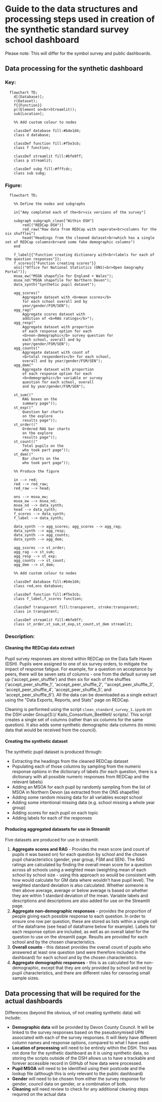 # Guide to the data structures and processing steps used in creation of the synthetic standard survey school dashboard

Please note: This will differ for the symbol survey and public dashboards.

## Data processing for the synthetic dashboard

### Key:

```mermaid
  flowchart TD;
    d[(Database)]; 
    r(Dataset);
    f{{Function}}
    p((Element on<br>Streamlit));
    sub[Location];

    %% Add custom colour to nodes

    classDef database fill:#b4e1d4;
    class d database;

    classDef function fill:#f5e3cb;
    class f function;

    classDef streamlit fill:#bfe9ff;
    class p streamlit;

    classDef subg fill:#fffcdc;
    class sub subg;
```

### Figure:

```mermaid
  flowchart TD;

    %% Define the nodes and subgraphs

    in["Amy completed each of the<br>six versions of the survey"]

    subgraph subgraph_clean["Within DSH"]
        red[("REDCap DSH")]
        red_raw("Raw data from REDCap with seperate<br>columns for the six shuffles")
        head("Headings from the cleaned dataset<br>which has a single set of REDCap columns<br>and some fake demographic columns")
    end

    f_label{{"Function creating dictionary with<br>labels for each of the question responses"}};
    f_scores{{"Function creating scores"}}
    ons[("Office for National Statistics (ONS)<br>Open Geography Portal")];
    msoa_ew("MSOA shapefile for England + Wales");
    msoa_nd("MSOA shapefile for Northern Devon");
    data_synth("Synthetic pupil dataset");

    agg_scores("
        Aggregate dataset with <b>mean scores</b>
        for each school overall and by
        year/gender/FSM/SEN");
    agg_rag("
        Aggregate scores dataset with
        addition of <b>RAG ratings</b>");
    agg_resp("
        Aggregate dataset with proportion
        of each response option for each
        <b>non-demographic</b> survey question for
        each school, overall and by
        year/gender/FSM/SEN");
    agg_counts("
        Aggregate dataset with count of
        <b>total respondents</b> for each school,
        overall and by year/gender/FSM/SEN");
    agg_dem("
        Aggregate dataset with proportion
        of each response option for each
        <b>demographic</b> variable or survey
        question for each school, overall
        and by year/gender/FSM/SEN");

    st_sum(("
        RAG boxes on the
        summary page"));
    st_exp(("
        Question bar charts
        on the explore
        results page"));
    st_order(("
        Ordered RAG bar charts
        on the explore
        results page"));
    st_count(("
        Total pupils on the 
        who took part page"));
    st_dem(("
        Bar charts on the 
        who took part page"));

    %% Produce the figure

    in --> red;
    red --> red_raw;
    red_raw --> head;

    ons --> msoa_ew;
    msoa_ew --> msoa_nd;
    msoa_nd --> data_synth;
    head --> data_synth;
    f_scores --> data_synth;
    f_label --> data_synth;

    data_synth --> agg_scores; agg_scores --> agg_rag;
    data_synth --> agg_resp;
    data_synth --> agg_counts;
    data_synth --> agg_dem;

    agg_scores --> st_order;
    agg_rag --> st_sum;
    agg_resp --> st_exp;
    agg_counts --> st_count;
    agg_dem --> st_dem;

    %% Add custom colour to nodes

    classDef database fill:#b4e1d4;
    class red,ons database;

    classDef function fill:#f5e3cb;
    class f_label,f_scores function;

    classDef transparent fill:transparent, stroke:transparent;
    class in transparent;

    classDef streamlit fill:#bfe9ff;
    class st_order,st_sum,st_exp,st_count,st_dem streamlit;
```

### Description:

#### Cleaning the REDCap data extract

Pupil survey responses are stored within REDCap on the Data Safe Haven (DSH). Pupils were assigned to one of six survey orders, to mitigate the impact of response fatigue. For example, for a question on acceptance by peers, there will be seven sets of columns - one from the default survey set up ('accept_peer_shuffle') and then six for each of the shuffles ('accept_peer_shuffle_1', 'accept_peer_shuffle_2', ''accept_peer_shuffle_3', 'accept_peer_shuffle_4', 'accept_peer_shuffle_5', and 'accept_peer_shuffle_6'). All the data can be downloaded as a single extract using the "Data Exports, Reports, and Stats" page on REDCap.

Cleaning is performed using the script `clean_standard_survey_1.ipynb` on the DSH under Group(S:)/ Kailo_Consortium_BeeWell/ scripts/. This script creates a single set of columns (rather than six columns for the same question). It also adds some synthetic demographic data columns (to mimic data that would be received from the council).

#### Creating the synthetic dataset
The synthetic pupil dataset is produced through:
* Extracting the headings from the cleaned REDCap dataset
* Populating each of those columns by sampling from the numeric response options in the dictionary of labels (for each question, there is a dictionary with all possible numeric responses from REDCap and the relevant labels)
* Adding an MSOA for each pupil by randomly sampling from the list of MSOA in Northern Devon (as extracted from the ONS shapefile)
* Adding some random missing data for all variables except school
* Adding some intentional missing data (e.g. school missing a whole year group)
* Adding scores for each pupil on each topic
* Adding labels for each of the responses

#### Producing aggregated datasets for use in Streamlit

Five datasets are produced for use in streamlit.

1. **Aggregate scores and RAG** - Provides the mean score (and count of pupils it was based on) for each question by school and the chosen pupil characteristics (gender, year group, FSM and SEN). The RAG ratings are calculated by finding the overall mean score for a question across all schools using a weighted mean (weighting mean of each school by school size - using this approach so would be consistent with how would calculate for GM data where wouldn't have pupil level). The weighted standard deviation is also calculated. Whether someone is then above average, average or below average is based on whether they are within 1 standard deviation of the mean. Variable labels and descriptions and descriptions are also added for use on the Streamlit page.
2. **Aggregate non-demographic responses** - provides the proportion of people giving each possible response to each question. In order to ensure one row per question, these are stored as lists within a single cell of the dataframe (see head of dataframe below for example). Labels for each response option are included, as well as an overall label for the question to use on the streamlit page. Results are provided for each school and by the chosen characteristics.
3. **Overall counts** - this dataset provides the overall count of pupils who answered at least one question (and were therefore included in the dashboard) for each school and by the chosen characteristics.
4. **Aggregate demographic responses** - this is as calculated for the non-demographic, except that they are only provided by school and not by pupil characteristics, and there are different rules for censoring small sample sizes.

## Data processing that will be required for the actual dashboards

Differences (beyond the obvious, of not creating synthetic data) will include:
* **Demographic data** will be provided by Devon County Council. It will be linked to the survey responses based on the pseudonymised UPN associated with each of the survey responses. It will likely have different column names and response options, compared to what I have used.
* **Location of processing** will need to be entirely within the DSH. This was not done for the synthetic dashboard as it is using synthetic data, so storing the scripts outside of the DSH allows us to have a trackable and forever accessible record in GitHub of how data were processed.
* **Pupil MSOA** will need to be identified using their postcode and the lookup file (although this is only relevant to the public dashboard)
* **Gender** will need to be chosen from either the survey response for gender, council data on gender, or a combination of both.
* **Cleaning** will need review to check for any additional cleaning steps required on the actual data